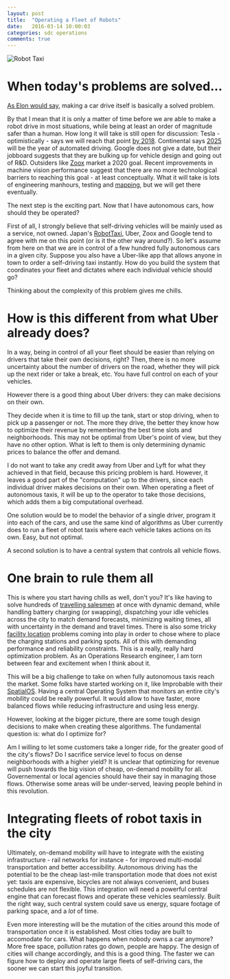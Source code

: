 ```yaml
---
layout: post
title:  "Operating a Fleet of Robots"
date:   2016-03-14 10:00:03
categories: sdc operations
comments: true
---
```


![Robot Taxi]({{site.baseurl}}/images/posts/robottaxi.jpg)


# When today's problems are solved...

[As Elon would say][solved], making a car drive itself is basically a solved problem.

By that I mean that it is only a matter of time before we are able to make a robot drive in most situations, while being at least an order of magnitude safer than a human. How long it will take is still open for discussion: Tesla - optimistically - says we will reach that point [by 2018][musk-2018]. Continental says [2025][2025ad] will be the year of automated driving. Google does not give a date, but their jobboard suggests that they are bulking up for vehicle design and going out of R&D. Outsiders like [Zoox][zoox] market a 2020 goal. Recent improvements in machine vision performance suggest that there are no more technological barriers to reaching this goal - at least conceptually. What it will take is lots of engineering manhours, testing and [mapping][mapping], but we will get there eventually.

The next step is the exciting part. Now that I have autonomous cars, how should they be operated?

First of all, I strongly believe that self-driving vehicles will be mainly used as a service, not owned. Japan's [RobotTaxi][robottaxi], Uber, Zoox and Google tend to agree with me on this point (or is it the other way around?). So let's assume from here on that we are in control of a few hundred fully autonomous cars in a given city. Suppose you also have a Uber-like app that allows anyone in town to order a self-driving taxi instantly. How do you build the system that coordinates your fleet and dictates where each individual vehicle should go?

Thinking about the complexity of this problem gives me chills.

# How is this different from what Uber already does?

In a way, being in control of all your fleet should be easier than relying on drivers that take their own decisions, right? Then, there is no more uncertainty about the number of drivers on the road, whether they will pick up the next rider or take a break, etc. You have full control on each of your vehicles. 

However there is a good thing about Uber drivers: they can make decisions on their own.

They decide when it is time to fill up the tank, start or stop driving, when to pick up a passenger or not. The more they drive, the better they know how to optimize their revenue by remembering the best time slots and neighborhoods. This may not be optimal from Uber's point of view, but they have no other option.  What is left to them is only determining dynamic prices to balance the offer and demand.

I do not want to take any credit away from Uber and Lyft for what they achieved in that field, because this pricing problem is hard. However, it leaves a good part of the "computation" up to the drivers, since each individual driver makes decisions on their own. When operating a fleet of autonomous taxis, it will be up to the operator to take those decisions, which adds them a big computational overhead.

One solution would be to model the behavior of a single driver, program it into each of the cars, and use the same kind of algorithms as Uber currently does to run a fleet of robot taxis where each vehicle takes actions on its own. Easy, but not optimal.

A second solution is to have a central system that controls all vehicle flows.

# One brain to rule them all

This is where you start having chills as well, don't you? It's like having to solve hundreds of [travelling salesmen][tsp] at once with dynamic demand, while handling battery charging (or swapping), dispatching your idle vehicles across the city to match demand forecasts, minimizing waiting times, all with uncertainty in the demand and travel times. There is also some tricky [facility location][facility-location] problems coming into play in order to chose where to place the charging stations and parking spots. All of this with demanding performance and reliability constraints. This is a really, really hard optimization problem. As an Operations Research engineer, I am torn between fear and excitement when I think about it.

This will be a big challenge to take on when fully autonomous taxis reach the market. Some folks have started working on it, like Improbable with their [SpatialOS][improbable]. Having a central Operating System that monitors an entire city's mobility could be really powerful. It would allow to have faster, more balanced flows while reducing infrastructure and using less energy.

However, looking at the bigger picture, there are some tough design decisions to make when creating these algorithms. The fundamental question is: what do I optimize for?

Am I willing to let some customers take a longer ride, for the greater good of the city's flows? Do I sacrifice service level to focus on dense neighborhoods with a higher yield? It is unclear that optimizing for revenue will push towards the big vision of cheap, on-demand mobility for all. Governemental or local agencies should have their say in managing those flows. Otherwise some areas will be under-served, leaving people behind in this revolution.

# Integrating fleets of robot taxis in the city

Ultimately, on-demand mobility will have to integrate with the existing infrastructure - rail networks for instance - for improved multi-modal transportation and better accessibility. Autonomous driving has the potential to be the cheap last-mile transportation mode that does not exist yet: taxis are expensive, bicycles are not always convenient, and buses schedules are not flexible. This integration will need a powerful central engine that can forecast flows and operate these vehicles seamlessly. Built the right way, such central system could save us energy, square footage of parking space, and a *lot* of time. 

Even more interesting will be the mutation of the cities around this mode of transportation once it is established. Most cities today are built to accomodate for cars. What happens when nobody owns a car anymore? More free space, pollution rates go down, people are happy. The design of cities will change accordingly, and this is a good thing. The faster we can figure how to deploy and operate large fleets of self-driving cars, the sooner we can start this joyful transition. 

[solved]: http://fortune.com/2015/03/18/tesla-elon-musk-and-nvidia-ceoself-driving-cars/
[mapping]: {{site.baseurl}}/There-is-no-middle-ground-for-autonomous-cars/
[musk-2018]: http://www.theverge.com/2016/1/10/10746020/elon-musk-tesla-autonomous-driving-predictions-summon
[2025ad]: https://www.2025ad.com/
[zoox]: http://zoox.com/
[robottaxi]: https://robottaxi.com/en/
[tsp]: https://en.wikipedia.org/wiki/Travelling_salesman_problem
[facility-location]: https://en.wikipedia.org/wiki/Facility_location_problem
[improbable]: http://www.traffictechnologytoday.com/news.php?NewsID=77573
